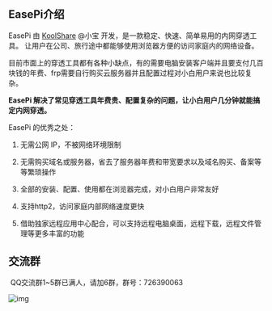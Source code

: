 ## EasePi介绍

EasePi 由 [KoolShare](https://koolshare.cn/space-uid-2380.html) @小宝 开发，是一款稳定、快速、简单易用的内网穿透工具。
让用户在公司、旅行途中都能够使用浏览器方便的访问家庭内的网络设备。

目前市面上的穿透工具都有各种小缺点，有的需要电脑安装客户端并且要支付几百块钱的年费、frp需要自行购买云服务器并且配置过程对小白用户来说也比较复杂。

**EasePi 解决了常见穿透工具年费贵、配置复杂的问题，让小白用户几分钟就能搞定内网穿透。**

EasePi 的优秀之处：

1. 无需公网 IP，不被网络环境限制

2. 无需购买域名或服务器，省去了服务器年费和带宽要求以及域名购买、备案等等繁琐操作

3. 全部的安装、配置、使用都在浏览器完成，对小白用户非常友好

4. 支持http2，访问家庭内部网络速度更快

5. 借助独家远程应用中心配合，可以支持远程电脑桌面，远程下载，远程文件管理等更多丰富的功能

## 交流群

​												QQ交流群1~5群已满人，请加6群，群号：726390063

![img](./koolshare_merlin/qq-5.jpeg)
